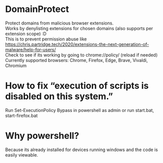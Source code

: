 # DomainProtect
Protect domains from malicious browser extensions.  
Works by denylisting extensions for chosen domains (also supports per extension scope) :D  
This is to prevent permission abuse like https://chris.partridge.tech/2020/extensions-the-next-generation-of-malware/help-for-users/  
Check to see if its working by going to chrome://policy/ (reload if needed)  
Currently supported browsers: Chrome, Firefox, Edge, Brave, Vivaldi, Chromium

# How to fix “execution of scripts is disabled on this system.”
Run Set-ExecutionPolicy Bypass in powershell as admin or run start.bat, start-firefox.bat

# Why powershell?
Because its already installed for devices running windows and the code is easily viewable.

